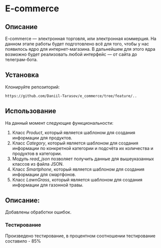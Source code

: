 # E-commerce

## Описание

E-commerce  — электронная торговля, или электронная коммерция. На данном этапе работы 
будет подготовлено всё для того, чтобы у нас появилось ядро для интернет-магазина. 
В дальнейшем для этого ядра возможно будет реализовать любой интерфейс — от сайта 
до телеграм-бота.

## Установка

Клонируйте репозиторий:
```
https://github.com/Daniil-Tarasov/e_commerce/tree/feature/..
```

## Использование

На данный момент следующие функциональности:
1. Класс *Product*, который является шаблоном для создания информации для продуктов.
2. Класс *Category*, который является шаблоном для создания информации по конкретной категории и подсчёта их количества и продуктов в категории.
3. Модуль *read_json* позволяет получить данные для вышеуказанных классов из файла JSON.
4. Класс *Smartphone*, который является шаблоном для создания информации для смартфонов.
5. Класс *LawnGrass*, который является шаблоном для создания информации для газонной травы.


## Описание:
Добавлены обработки ошибок.


### Тестирование
Произведено тестирование, в процентном соотношении тестирование составило - 85%